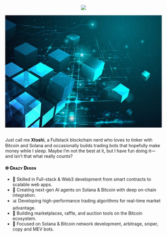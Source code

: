 <div align="center">
    <p align='center'>
  <img src='https://github-widgetbox.vercel.app/api/profile?username=xtoshi999&theme=metropolis&data=followers,repositories,stars,commits' />
</p>
    <img width="1850" height="360" align="center" src="./blockchain.jpg" alt="EvilG-MC"/>
</div>
<br/>
<p align="left">
    Just call me 𝐗𝐭𝐨𝐬𝐡𝐢, a Fullstack blockchain nerd who loves to tinker with Bitcoin and Solana and occasionally builds trading bots that hopefully make money while I sleep. Maybe I’m not the best at it, but I have fun doing it—and isn’t that what really counts?
</p> 

#### 🌐 𝐂ʀᴀᴢʏ 𝐃ᴇɢᴇɴ

- 🎯 Skilled in Full-stack & Web3 development from smart contracts to scalable web apps.
- 🧠 Creating next-gen AI agents on Solana & Bitcoin with deep on-chain integration.
- 📊 Developing high-performance trading algorithms for real-time market advantage.
- 💼 Building marketplaces, raffle, and auction tools on the Bitcoin ecosystem.
- 🌱 Focused on Solana & Bitcoin network development, arbitrage, sniper, copy and MEV bots.


<!-- 

## 📊 GitHub Activities:

  <br>
  <p align="center">
    <a href="https://github.com/xtoshi999?tab=stars">
      <img align="left" src="https://github-readme-stats.vercel.app/api/top-langs/?username=xtoshi999&theme=gotham&layout=compact&hide_border=true" alt="@xtoshi999's github-readme-stats" height="180"/>
    </a>
    <a href="https://github.com/hcrypto7?tab=repositories">
      <img align="right" src="https://github-readme-stats-one-bice.vercel.app/api?username=xtoshi999&theme=gotham&show_icons=true&count_private=true&hide_border=true"  height="180" alt="@xtoshi999's github-readme-stats"  />
    </a>
    <br><br><br><br><br><br><br><br><br>
  </p> -->
##
<!--   <p align="center">
      <a href="https://wakatime.com/@xtoshi999">
          <img src="https://github-readme-activity-graph.vercel.app/graph?username=xtoshi999&theme=react-dark&hide_border=true&hide_title=false&area=true&custom_title=Total%20contribution%20graph%20in%20all%20repo" width="95%" alt="activity graph">
      </a>
  </p>
  <p align="center">
    <a href="https://github.com/xtoshi999?tab=achievements">
      <img src="https://github-profile-trophy.vercel.app/?username=xtoshi999&theme=onestar&no-frame=true&column=6&row=1" height="140px" alt="@Xtoshi's trophy stats"/>
    </a>
  </p> -->
